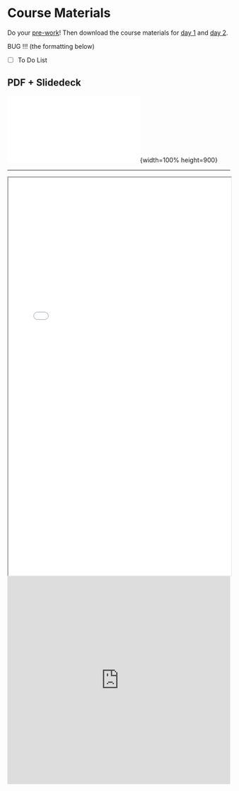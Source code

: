 # Course Materials

Do your [pre-work](https://forms.gle/xba2wVbLXtC1E1Dx9)! Then download the course materials for [day 1](./Day-1-Data.md) and [day 2](./Day-2-Data.md).

BUG !!! (the formatting below)

- [ ] To Do List


## PDF + Slidedeck

![Alt text](IDE_2024_Module1.pdf){width=100% height=900}


------

<iframe src="IDE_2024_Module1.pdf" width="100%" height="900px">
  Your browser does not support PDFs.
</iframe>

<iframe src="https://docs.google.com/presentation/d/e/2PACX-1vTRfhIjyWerEUmI3uTfMSCb50vE4ZnucmeOC9AZC2iXOmHX_RqLT8ohmoG8TBVTsQ/embed?start=false&loop=false&delayms=60000" frameborder=“0" width=100% height=470 allowfullscreen=“true” mozallowfullscreen=“true” webkitallowfullscreen=“true”></iframe>